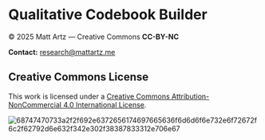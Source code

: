 # Qualitative Codebook Builder

© 2025 Matt Artz — Creative Commons **CC-BY-NC**

**Contact:** [research@mattartz.me](mailto:research@mattartz.me)

## Creative Commons License

This work is licensed under a [Creative Commons Attribution-NonCommercial 4.0 International License](https://creativecommons.org/licenses/by-nc/4.0/).

![68747470733a2f2f692e6372656174697665636f6d6d6f6e732e6f72672f6c2f62792d6e632f342e302f38387833312e706e67](https://github.com/user-attachments/assets/4f11535f-102d-4e14-b06e-11f5fcf7774a)
